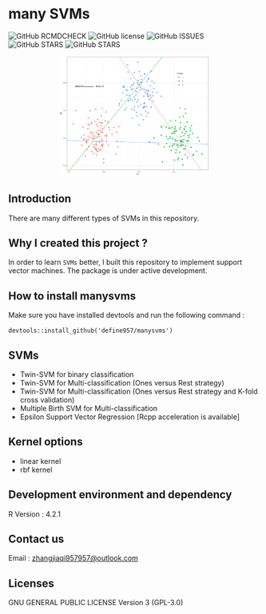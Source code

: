 # many SVMs
![GitHub RCMDCHECK](https://img.shields.io/badge/R--CMD--check-passing-brightgreen)
![GitHub license](https://img.shields.io/github/license/define957/manysvms)
![GitHub ISSUES](https://img.shields.io/github/issues/define957/manysvms)
![GitHub STARS](https://img.shields.io/github/stars/define957/manysvms)
![GitHub STARS](https://img.shields.io/github/forks/define957/manysvms)
<div align=center><img src = man\figures\MBSVM.png width="60%"></div>


## Introduction

There are many different types of SVMs in this repository. 

## Why I created this project ?

In order to learn `SVMs` better, I built this repository to implement support vector machines. The package is under active development.

## How to install manysvms

Make sure you have installed devtools and run the following command :
```{r}
devtools::install_github('define957/manysvms')
```

## SVMs

+ Twin-SVM for binary classification
+ Twin-SVM for Multi-classification (Ones versus Rest strategy) 
+ Twin-SVM for Multi-classification (Ones versus Rest strategy and K-fold cross validation) 
+ Multiple Birth SVM for Multi-classification
+ Epsilon Support Vector Regression [Rcpp acceleration is available]

## Kernel options

+ linear kernel
+ rbf kernel

## Development environment and dependency

R Version : 4.2.1

## Contact us

Email : zhangjiaqi957957@outlook.com

## Licenses

GNU GENERAL PUBLIC LICENSE Version 3 (GPL-3.0)
